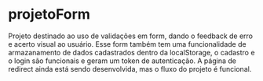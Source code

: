 # projetoForm

Projeto destinado ao uso de validações em form, dando o feedback de erro e acerto visual ao usuário. Esse form também tem uma funcionalidade de armazanamento de dados cadastrados dentro da localStorage, o cadastro e o login são funcionais e geram um token de autenticação. A página de redirect ainda está sendo desenvolvida, mas o fluxo do projeto é funcional.
